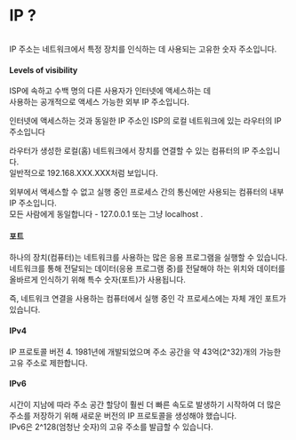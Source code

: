 # IP ?

<figure><img src="https://github.com/cheatsnake/backend-cheats/raw/master/files/network-internet/IPv4-IPv6.png" alt=""><figcaption></figcaption></figure>

IP 주소는 네트워크에서 특정 장치를 인식하는 데 사용되는 고유한 숫자 주소입니다.

#### Levels of visibility

ISP에 속하고 수백 명의 다른 사용자가 인터넷에 액세스하는 데 \
사용하는 공개적으로 액세스 가능한 외부 IP 주소입니다.

인터넷에 액세스하는 것과 동일한 IP 주소인 ISP의 로컬 네트워크에 있는 라우터의 IP 주소입니다

라우터가 생성한 로컬(홈) 네트워크에서 장치를 연결할 수 있는 컴퓨터의 IP 주소입니다. \
일반적으로 192.168.XXX.XXX처럼 보입니다.

외부에서 액세스할 수 없고 실행 중인 프로세스 간의 통신에만 사용되는 컴퓨터의 내부 IP 주소입니다. \
모든 사람에게 동일합니다 - 127.0.0.1 또는 그냥 localhost .

#### 포트

하나의 장치(컴퓨터)는 네트워크를 사용하는 많은 응용 프로그램을 실행할 수 있습니다. \
네트워크를 통해 전달되는 데이터(응용 프로그램 중)를 전달해야 하는 위치와 데이터를 올바르게 인식하기 위해 특수 숫자(포트)가 사용됩니다.&#x20;

즉, 네트워크 연결을 사용하는 컴퓨터에서 실행 중인 각 프로세스에는 자체 개인 포트가 있습니다.

#### IPv4

IP 프로토콜 버전 4. 1981년에 개발되었으며 주소 공간을 약 43억(2^32)개의 가능한 고유 주소로 제한합니다.



#### IPv6

시간이 지남에 따라 주소 공간 할당이 훨씬 더 빠른 속도로 발생하기 시작하여 더 많은 주소를 저장하기 위해 새로운 버전의 IP 프로토콜을 생성해야 했습니다. \
IPv6은 2^128(엄청난 숫자)의 고유 주소를 발급할 수 있습니다.
